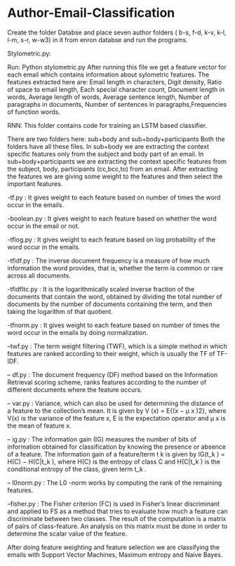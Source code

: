 # Author-Email-Classification

Create the folder Databse and place seven author folders ( b-s, f-d, k-v, k-l, l-m, s-r, w-w3) in it from enron databse and run the programs.

Stylometric.py:

Run: Python stylometric.py
 After running this file we get a feature vector for each email which contains information about sylometric features.
 The features extracted here are: Email length in characters, Digit density, Ratio of space to email length, Each special character count, Document length in words, Average length of words, Average sentence length, Number of paragraphs in documents, Number of sentences in paragraphs,Frequencies of function words. 

RNN:
This folder contains code for training an LSTM based classifier. 

There are two folders here: sub+body and sub+body+participants
Both the folders have all these files. In sub+body we are extracting the context specific features only from the subject and body part of an email. In sub+body+participants we are extracting the context specific features from the subject, body, participants (cc,bcc,to) from an email. After extracting the features we are giving some weight to the features and then select the important features.
  
-tf.py : It gives weight to each feature based on number of times the word occur in the emails.

-boolean.py : It gives weight to each feature based on whether the word occur in the email or not.

-tflog.py : It gives weight to each feature based on log probability of the word occur in the emails.

-tfidf.py : The inverse document frequency is a measure of how much information the word provides, that is, whether the term is common or rare across all documents.

-tfidfltc.py : It is the logarithmically scaled inverse fraction of the documents that contain the word, obtained by dividing the total number of documents by the number of documents containing the term, and then taking the logarithm of that quotient.

-tfnorm.py : It gives weight to each feature based on number of times the word occur in the emails by doing normalization.

–twf.py : The term weight filtering (TWF), which is a simple method in which features are ranked according to their weight, which is usually the TF of TF-IDF.

– df.py : The document frequency (DF) method based on the Information Retrieval scoring scheme, ranks features according to the number of different documents where the feature occurs.

– var.py : Variance, which can also be used for determining the distance of a feature to the collection’s mean. It is given by V (x) = E{(x − μ x )2}, where V(x) is the variance of the feature x, E is the expectation operator and μ x is the mean of feature x.

– ig.py : The information gain (IG) measures the number of bits of information obtained for classification by knowing the presence or absence of a feature. The information gain of a feature/term t k is given by IG(t_k ) = H(C) − H(C|t_k ), where H(C) is the entropy of class C and H(C|t_k ) is the conditional entropy of the class, given term t_k .

– l0norm.py : The L0 -norm works by computing the rank of the remaining features. 

–fisher.py : The Fisher criterion (FC) is used in Fisher’s linear discriminant and applied to FS as a method that tries to evaluate how much a feature can discriminate between two classes. The result of the computation is a matrix of pairs of class-feature. An analysis on this matrix must be done in order to determine the scalar value of the feature. 

After doing feature weighting and feature selection we are classifying the emails with Support Vector Machines, Maximum entropy and Naive Bayes.
 
 
 

